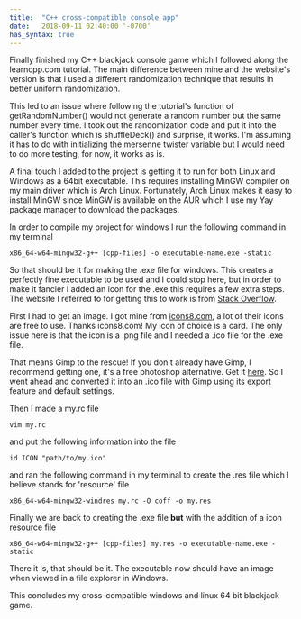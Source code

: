```yaml
---
title:  "C++ cross-compatible console app"
date:   2018-09-11 02:40:00 '-0700'
has_syntax: true
---
```


Finally finished my C++ blackjack console game which I followed along the learncpp.com tutorial. The main difference between mine and the website's version is that I used a different randomization technique that results in better uniform randomization.

This led to an issue where following the tutorial's function of getRandomNumber() would not generate a random number but the same number every time. I took out the randomization code and put it into the caller's function which is shuffleDeck() and surprise, it works. I'm assuming it has to do with initializing the mersenne twister variable but I would need to do more testing, for now, it works as is.

A final touch I added to the project is getting it to run for both Linux and Windows as a 64bit executable. This requires installing MinGW compiler on my main driver which is Arch Linux. Fortunately, Arch Linux makes it easy to install MinGW since MinGW is available on the AUR which I use my Yay package manager to download the packages.

In order to compile my project for windows I run the following command in my terminal

```shell
x86_64-w64-mingw32-g++ [cpp-files] -o executable-name.exe -static 
```

So that should be it for making the .exe file for windows. This creates a perfectly fine executable to be used and I could stop here, but in order to make it fancier I added an icon for the .exe this requires a few extra steps. The website I referred to for getting this to work is from <a href="https://stackoverflow.com/questions/708238/how-do-i-add-an-icon-to-a-mingw-gcc-compiled-executable">Stack Overflow</a>.

First I had to get an image. I got mine from <a href="https://icons8.com/">icons8.com</a>, a lot of their icons are free to use. Thanks icons8.com! My icon of choice is a card. The only issue here is that the icon is a .png file and I needed a .ico file for the .exe file.

That means Gimp to the rescue! If you don't already have Gimp, I recommend getting one, it's a free photoshop alternative. Get it <a href="https://www.gimp.org/">here</a>. So I went ahead and converted it into an .ico file with Gimp using its export feature and default settings.

Then I made a my.rc file

```shell
vim my.rc
```
and put the following information into the file

```shell
id ICON "path/to/my.ico"
```

and ran the following command in my terminal to create the .res file which I believe stands for 'resource' file

```shell
x86_64-w64-mingw32-windres my.rc -O coff -o my.res
```

Finally we are back to creating the .exe file **but** with the addition of a icon resource file

```shell
x86_64-w64-mingw32-g++ [cpp-files] my.res -o executable-name.exe -static
```

There it is, that should be it. The executable now should have an image when viewed in a file explorer in Windows.

This concludes my cross-compatible windows and linux 64 bit blackjack game.
